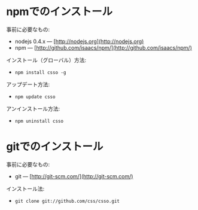 # npmでのインストール

事前に必要なもの:

* nodejs 0.4.x&nbsp;— [http://nodejs.org](http://nodejs.org)
* npm&nbsp;— [http://github.com/isaacs/npm/](http://github.com/isaacs/npm/)

インストール（グローバル）方法:

* `npm install csso -g`

アップデート方法:

* `npm update csso`

アンインストール方法:

* `npm uninstall csso`

# gitでのインストール

事前に必要なもの:

* git&nbsp;— [http://git-scm.com/](http://git-scm.com/)

インストール法:

* `git clone git://github.com/css/csso.git`
